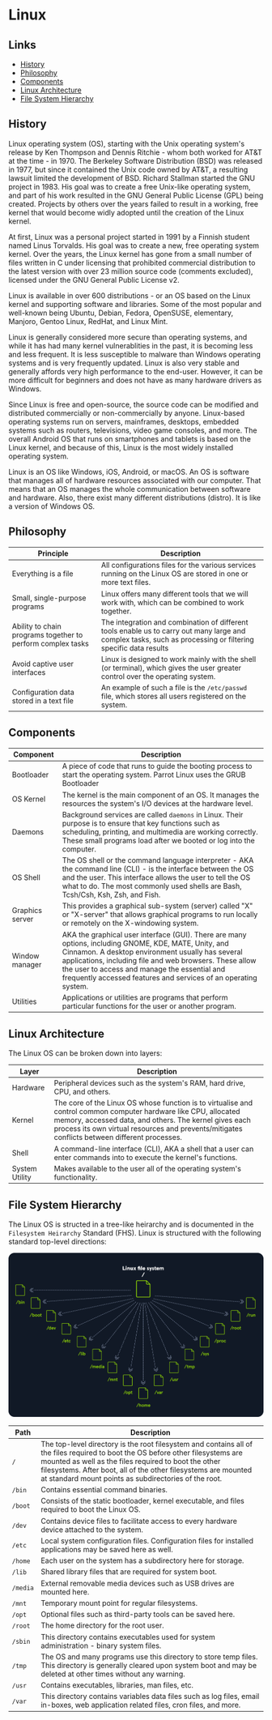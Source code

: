 # Linux

## Links

- [History](#history)
- [Philosophy](#philosophy)
- [Components](#components)
- [Linux Architecture](#linux-architecture)
- [File System Hierarchy](#file-system-hierarchy)

## History

Linux operating system (OS), starting with the Unix operating system's release by Ken Thompson and Dennis Ritchie - whom both worked for AT&T at the time - in 1970.
The Berkeley Software Distribution (BSD) was released in 1977, but since it contained the Unix code owned by AT&T, a resulting lawsuit limited the development of BSD. Richard Stallman started the GNU project in 1983. His goal was to create a free Unix-like operating system, and part of his work resulted in the GNU General Public License (GPL) being created. Projects by others over the years failed to result in a working, free kernel that would become widly adopted until the creation of the Linux kernel.

At first, Linux was a personal project started in 1991 by a Finnish student named Linus Torvalds. His goal was to create a new, free operating system kernel. Over the years, the Linux kernel has gone from a small number of files written in C under licensing that prohibited commercial distribution to the latest version with over 23 million source code (comments excluded), licensed under the GNU General Public License v2.

Linux is available in over 600 distributions - or an OS based on the Linux kernel and supporting software and libraries. Some of the most popular and well-known being Ubuntu, Debian, Fedora, OpenSUSE, elementary, Manjoro, Gentoo Linux, RedHat, and Linux Mint.

Linux is generally considered more secure than operating systems, and while it has had many kernel vulnerablities in the past, it is becoming less and less frequent. It is less susceptible to malware than Windows operating systems and is very frequently updated. Linux is also very stable and generally affords very high performance to the end-user. However, it can be more difficult for beginners and does not have as many hardware drivers as Windows.

Since Linux is free and open-source, the source code can be modified and distributed commercially or non-commercially by anyone. Linux-based operating systems run on servers, mainframes, desktops, embedded systems such as routers, televisions, video game consoles, and more. The overall Android OS that runs on smartphones and tablets is based on the Linux kernel, and because of this, Linux is the most widely installed operating system.

Linux is an OS like Windows, iOS, Android, or macOS. An OS is software that manages all of hardware resources associated with our computer. That means that an OS manages the whole communication between software and hardware. Also, there exist many different distributions (distro). It is like a version of Windows OS.


## Philosophy

| Principle | Description |
| --------- | ----------- |
| Everything is a file | All configurations files for the various services running on the Linux OS are stored in one or more text files. |
| Small, single-purpose programs | Linux offers many different tools that we will work with, which can be combined to work together. |
| Ability to chain programs together to perform complex tasks | The integration and combination of different tools enable us to carry out many large and complex tasks, such as processing or filtering specific data results |
| Avoid captive user interfaces | Linux is designed to work mainly with the shell (or terminal), which gives the user greater control over the operating system. |
| Configuration data stored in a text file | An example of such a file is the `/etc/passwd` file, which stores all users registered on the system. |

## Components

| Component | Description |
| --------- | ----------- |
| Bootloader | A piece of code that runs to guide the booting process to start the operating system. Parrot Linux uses the GRUB Bootloader |
| OS Kernel | The kernel is the main component of an OS. It manages the resources the system's I/O devices at the hardware level. |
| Daemons | Background services are called `daemons` in Linux. Their purpose is to ensure that key functions such as scheduling, printing, and multimedia are working correctly. These small programs load after we booted or log into the computer. |
| OS Shell | The OS shell or the command language interpreter - AKA the command line (CLI) - is the interface between the OS and the user. This interface allows the user to tell the OS what to do. The most commonly used shells are Bash, Tcsh/Csh, Ksh, Zsh, and Fish. |
| Graphics server | This provides a graphical sub-system (server) called "X" or "X-server" that allows graphical programs to run locally or remotely on the X-windowing system. |
| Window manager | AKA the graphical user interface (GUI). There are many options, including GNOME, KDE, MATE, Unity, and Cinnamon. A desktop environment usually has several applications, including file and web browsers. These allow the user to access and manage the essential and frequently accessed features and services of an operating system. |
| Utilities | Applications or utilities are programs that perform particular functions for the user or another program. |

## Linux Architecture

The Linux OS can be broken down into layers:

| Layer | Description |
| ----- | ----------- |
| Hardware | Peripheral devices such as the system's RAM, hard drive, CPU, and others. |
| Kernel | The core of the Linux OS whose function is to virtualise and control common computer hardware like CPU, allocated memory, accessed data, and others. The kernel gives each process its own virtual resources and prevents/mitigates conflicts between different processes. |
| Shell | A command-line interface (CLI), AKA a shell that a user can enter commands into to execute the kernel's functions. |
| System Utility | Makes available to the user all of the operating system's functionality. |

## File System Hierarchy

The Linux OS is structed in a tree-like heirarchy and is documented in the `Filesystem Heirarchy` Standard (FHS). Linux is structured with the following standard top-level directions:

![Linux filesystem](./images/linux_filesystem.png)

| Path | Description |
| ---- | ----------- |
| `/` | The top-level directory is the root filesystem and contains all of the files required to boot the OS before other filesystems are mounted as well as the files required to boot the other filesystems. After boot, all of the other filesystems are mounted at standard mount points as subdirectories of the root. |
| `/bin` | Contains essential command binaries. |
| `/boot` | Consists of the static bootloader, kernel executable, and files required to boot the Linux OS. |
| `/dev` | Contains device files to facilitate access to every hardware device attached to the system. |
| `/etc` | Local system configuration files. Configuration files for installed applications may be saved here as well. |
| `/home` | Each user on the system has a subdirectory here for storage. |
| `/lib` | Shared library files that are required for system boot. |
| `/media` | External removable media devices such as USB drives are mounted here. |
| `/mnt` | Temporary mount point for regular filesystems. |
| `/opt` | Optional files such as third-party tools can be saved here. |
| `/root` | The home directory for the root user. |
| `/sbin` | This directory contains executables used for system administration - binary system files. |
| `/tmp` | The OS and many programs use this directory to store temp files. This directory is generally cleared upon system boot and may be deleted at other times without any warning. |
| `/usr` | Contains executables, libraries, man files, etc. |
| `/var` | This directory contains variables data files such as log files, email in-boxes, web application related files, cron files, and more. |
